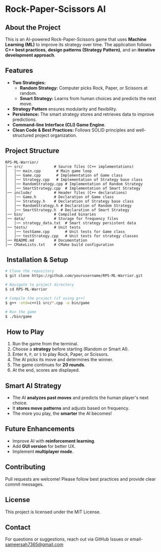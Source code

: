 # Rock-Paper-Scissors AI

##  About the Project
This is an AI-powered Rock-Paper-Scissors game that uses **Machine Learning (ML)** to improve its strategy over time. The application follows **C++ best practices**, **design patterns (Strategy Pattern)**, and an **iterative development approach**.

##  Features
- **Two Strategies:**
    -  **Random Strategy:** Computer picks Rock, Paper, or Scissors at random.
    -  **Smart Strategy:** Learns from human choices and predicts the next move.
- **Strategy Pattern** ensures modularity and flexibility.
- **Persistence:** The smart strategy stores and retrieves data to improve predictions.
- **Command-line Interface (CLI) Game Engine**.
- **Clean Code & Best Practices:** Follows SOLID principles and well-structured project organization.

##  Project Structure
```
RPS-ML-Warrior/
│── src/              # Source files (C++ implementations)
│   │── main.cpp       # Main game loop
│   │── Game.cpp       # Implementation of Game class
│   │── Strategy.cpp   # Implementation of Strategy base class
│   │── RandomStrategy.cpp # Implementation of Random Strategy
│   │── SmartStrategy.cpp  # Implementation of Smart Strategy
│── include/          # Header files (C++ declarations)
│   │── Game.h        # Declaration of Game class
│   │── Strategy.h    # Declaration of Strategy base class
│   │── RandomStrategy.h # Declaration of Random Strategy
│   │── SmartStrategy.h  # Declaration of Smart Strategy
│── bin/              # Compiled binaries
│── data/             # Storage for frequency files
│   │── strategy_data.txt  # Smart strategy persistent data
│── tests/            # Unit tests
│   │── testGame.cpp       # Unit tests for Game class
│   │── testStrategy.cpp   # Unit tests for strategy classes
│── README.md         # Documentation
│── CMakeLists.txt    # CMake build configuration
```

## ️ Installation & Setup
```sh
# Clone the repository
$ git clone https://github.com/yourusername/RPS-ML-Warrior.git

# Navigate to project directory
$ cd RPS-ML-Warrior

# Compile the project (if using g++)
$ g++ -std=c++11 src/*.cpp -o bin/game

# Run the game
$ ./bin/game
```

## ️ How to Play
1. Run the game from the terminal.
2. Choose a **strategy** before starting (Random or Smart AI).
3. Enter `R`, `P`, or `S` to play Rock, Paper, or Scissors.
4. The AI picks its move and determines the winner.
5. The game continues for **20 rounds**.
6. At the end, scores are displayed.

##  Smart AI Strategy
- The AI **analyzes past moves** and predicts the human player's next choice.
- It **stores move patterns** and adjusts based on frequency.
- The more you play, the **smarter** the AI becomes!

##  Future Enhancements
- Improve AI with **reinforcement learning**.
- Add **GUI version** for better UX.
- Implement **multiplayer mode**.

##  Contributing
Pull requests are welcome! Please follow best practices and provide clear commit messages.

##  License
This project is licensed under the MIT License.

##  Contact
For questions or suggestions, reach out via GitHub Issues or email- sameersah7365@gmail.com
